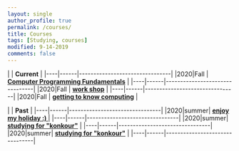```yaml
---
layout: single
author_profile: true
permalink: /courses/
title: Courses
tags: [Studying, courses]
modified: 9-14-2019
comments: false
---
```



|           | **Current**                    |
|----|------|--------------------------------|
|2020|Fall  | **<a href="">Computer Programming Fundamentals</a>**         |
|----|------|--------------------------------|
|2020|Fall  | **<a href="/ds98/">work shop</a>** |
|----|------|--------------------------------|
|2020|Fall  | **<a href="">getting to know computing</a>** |


|           | **Past**                       |
|----|------|--------------------------------|
|2020|summer| **<a href="/ad97/">enjoy my holiday :) </a>**         |
|----|------|--------------------------------|
|2020|summer| **<a href="/ap97/">studying for "konkour"</a>** |
|----|------|--------------------------------|
|2020|summer| **<a href="/nlp97/">studying for "konkour"</a>** |
|----|------|--------------------------------|
